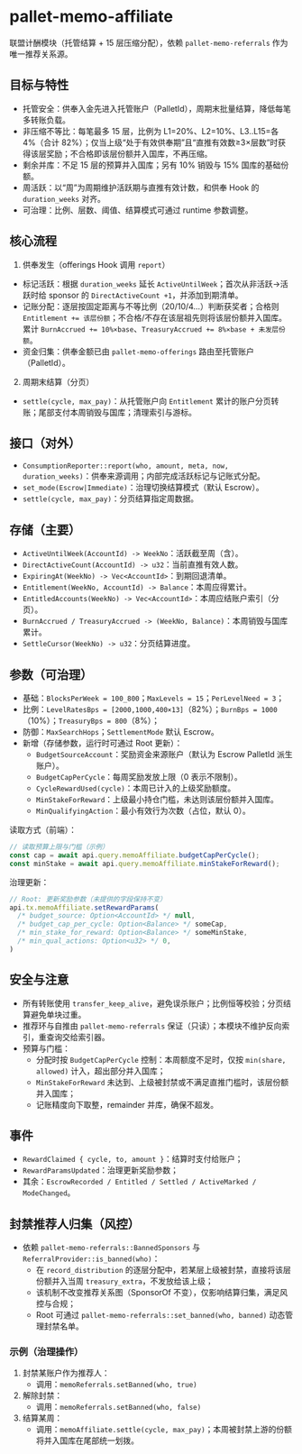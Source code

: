 # pallet-memo-affiliate

联盟计酬模块（托管结算 + 15 层压缩分配），依赖 `pallet-memo-referrals` 作为唯一推荐关系源。

## 目标与特性
- 托管安全：供奉入金先进入托管账户（PalletId），周期末批量结算，降低每笔多转账负载。
- 非压缩不等比：每笔最多 15 层，比例为 L1=20%、L2=10%、L3..L15=各 4%（合计 82%）；仅当上级“处于有效供奉期”且“直推有效数≥3×层数”时获得该层奖励；不合格即该层份额并入国库，不再压缩。
- 剩余并库：不足 15 层的预算并入国库；另有 10% 销毁与 15% 国库的基础份额。
- 周活跃：以“周”为周期维护活跃期与直推有效计数，和供奉 Hook 的 `duration_weeks` 对齐。
- 可治理：比例、层数、阈值、结算模式可通过 runtime 参数调整。

## 核心流程
1) 供奉发生（offerings Hook 调用 `report`）
- 标记活跃：根据 `duration_weeks` 延长 `ActiveUntilWeek`；首次从非活跃→活跃时给 sponsor 的 `DirectActiveCount +1`，并添加到期清单。
- 记账分配：逐层按固定距离与不等比例（20/10/4…）判断获奖者；合格则 `Entitlement += 该层份额`；不合格/不存在该层祖先则将该层份额并入国库。累计 `BurnAccrued += 10%×base`、`TreasuryAccrued += 8%×base + 未发层份额`。
- 资金归集：供奉金额已由 `pallet-memo-offerings` 路由至托管账户（PalletId）。

2) 周期末结算（分页）
- `settle(cycle, max_pay)`：从托管账户向 `Entitlement` 累计的账户分页转账；尾部支付本周销毁与国库；清理索引与游标。

## 接口（对外）
- `ConsumptionReporter::report(who, amount, meta, now, duration_weeks)`：供奉来源调用；内部完成活跃标记与记账式分配。
- `set_mode(Escrow|Immediate)`：治理切换结算模式（默认 Escrow）。
- `settle(cycle, max_pay)`：分页结算指定周数据。

## 存储（主要）
- `ActiveUntilWeek(AccountId) -> WeekNo`：活跃截至周（含）。
- `DirectActiveCount(AccountId) -> u32`：当前直推有效人数。
- `ExpiringAt(WeekNo) -> Vec<AccountId>`：到期回退清单。
- `Entitlement(WeekNo, AccountId) -> Balance`：本周应得累计。
- `EntitledAccounts(WeekNo) -> Vec<AccountId>`：本周应结账户索引（分页）。
- `BurnAccrued / TreasuryAccrued -> (WeekNo, Balance)`：本周销毁与国库累计。
- `SettleCursor(WeekNo) -> u32`：分页结算进度。

## 参数（可治理）
- 基础：`BlocksPerWeek = 100_800`；`MaxLevels = 15`；`PerLevelNeed = 3`；
- 比例：`LevelRatesBps = [2000,1000,400×13]`（82%）；`BurnBps = 1000`（10%）；`TreasuryBps = 800`（8%）；
- 防御：`MaxSearchHops`；`SettlementMode` 默认 Escrow。
- 新增（存储参数，运行时可通过 Root 更新）：
  - `BudgetSourceAccount`：奖励资金来源账户（默认为 Escrow PalletId 派生账户）。
  - `BudgetCapPerCycle`：每周奖励发放上限（0 表示不限制）。
  - `CycleRewardUsed(cycle)`：本周已计入的上级奖励额度。
  - `MinStakeForReward`：上级最小持仓门槛，未达则该层份额并入国库。
  - `MinQualifyingAction`：最小有效行为次数（占位，默认 0）。

读取方式（前端）：
```ts
// 读取预算上限与门槛（示例）
const cap = await api.query.memoAffiliate.budgetCapPerCycle();
const minStake = await api.query.memoAffiliate.minStakeForReward();
```

治理更新：
```ts
// Root: 更新奖励参数（未提供的字段保持不变）
api.tx.memoAffiliate.setRewardParams(
  /* budget_source: Option<AccountId> */ null,
  /* budget_cap_per_cycle: Option<Balance> */ someCap,
  /* min_stake_for_reward: Option<Balance> */ someMinStake,
  /* min_qual_actions: Option<u32> */ 0,
)
```

## 安全与注意
- 所有转账使用 `transfer_keep_alive`，避免误杀账户；比例恒等校验；分页结算避免单块过重。
- 推荐环与自推由 `pallet-memo-referrals` 保证（只读）；本模块不维护反向索引，重查询交给索引器。
 - 预算与门槛：
   - 分配时按 `BudgetCapPerCycle` 控制：本周额度不足时，仅按 `min(share, allowed)` 计入，超出部分并入国库；
   - `MinStakeForReward` 未达到、上级被封禁或不满足直推门槛时，该层份额并入国库；
   - 记账精度向下取整，remainder 并库，确保不超发。

## 事件
- `RewardClaimed { cycle, to, amount }`：结算时支付给账户；
- `RewardParamsUpdated`：治理更新奖励参数；
- 其余：`EscrowRecorded / Entitled / Settled / ActiveMarked / ModeChanged`。

## 封禁推荐人归集（风控）
- 依赖 `pallet-memo-referrals::BannedSponsors` 与 `ReferralProvider::is_banned(who)`：
  - 在 `record_distribution` 的逐层分配中，若某层上级被封禁，直接将该层份额并入当周 `treasury_extra`，不发放给该上级；
  - 该机制不改变推荐关系图（SponsorOf 不变），仅影响结算归集，满足风控与合规；
  - Root 可通过 `pallet-memo-referrals::set_banned(who, banned)` 动态管理封禁名单。

### 示例（治理操作）
1) 封禁某账户作为推荐人：
   - 调用：`memoReferrals.setBanned(who, true)`
2) 解除封禁：
   - 调用：`memoReferrals.setBanned(who, false)`
3) 结算某周：
   - 调用：`memoAffiliate.settle(cycle, max_pay)`；本周被封禁上游的份额将并入国库在尾部统一划拨。